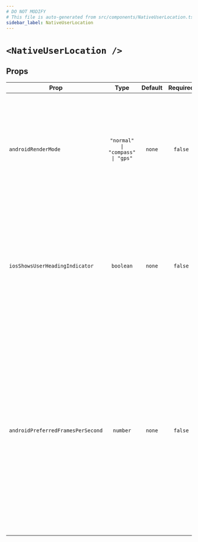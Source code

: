 ```yaml
---
# DO NOT MODIFY
# This file is auto-generated from src/components/NativeUserLocation.tsx
sidebar_label: NativeUserLocation
---
```


# `<NativeUserLocation />`

## Props

| Prop                              |               Type               | Default | Required | Description                                                                                                                                                                                                                                                               |
| --------------------------------- | :------------------------------: | :-----: | :------: | ------------------------------------------------------------------------------------------------------------------------------------------------------------------------------------------------------------------------------------------------------------------------- |
| `androidRenderMode`               | `"normal" \| "compass" \| "gps"` | `none`  | `false`  | Android render mode.<br/><br/> - normal: just a circle<br/> - compass: triangle with heading<br/> - gps: large arrow<br/><br/>@platform android                                                                                                                           |
| `iosShowsUserHeadingIndicator`    |            `boolean`             | `none`  | `false`  | iOS only. A Boolean value indicating whether the user location annotation may display a permanent heading indicator.<br/><br/>@platform ios                                                                                                                               |
| `androidPreferredFramesPerSecond` |             `number`             | `none`  | `false`  | Android only. Set max FPS at which location animators can output updates. Use this setting to limit animation rate of the location puck on higher zoom levels to decrease the stress on the device's CPU which can directly improve battery life, without sacrificing UX. |
